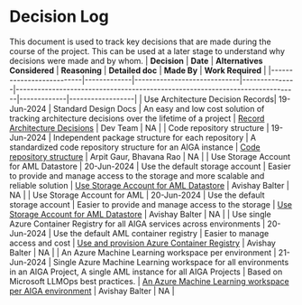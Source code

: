 # Decision Log

This document is used to track key decisions that are made during the course of the project. This can be used at a later
stage to understand why decisions were made and by whom.
| **Decision**             | **Date**    | **Alternatives Considered** | **Reasoning** | **Detailed doc**                                                             | **Made By** | **Work Required** |
|--------------------------|-------------|-----------------------------|---------------|------------------------------------------------------------------------------|-------------|------------------|
| Use Architecture Decision Records| 19-Jun-2024 | Standard Design Docs | An easy and low cost solution of tracking architecture decisions over the lifetime of a project | [Record Architecture Decisions](./adrs/001-record-architecture-decisions.md) | Dev Team | NA |
| Code repository structure | 19-Jun-2024 | Independent package structure  for each repository | A standardized code repository structure for an AIGA instance | [Code repository structure](./adrs/002-code-repository-structure.md) | Arpit Gaur, Bhavana Rao | NA |
| Use Storage Account for AML Datastore | 20-Jun-2024 | Use the default storage account | Easier to provide and manage access to the storage and more scalable and reliable solution | [Use Storage Account for AML Datastore](./adrs/003-use-and-provision-storage-account.md) | Avishay Balter | NA |
| Use Storage Account for AML | 20-Jun-2024 | Use the default storage account | Easier to provide and manage access to the storage | [Use Storage Account for AML Datastore](./adrs/003-use-and-provision-storage-account.md) | Avishay Balter | NA |
| Use single Azure Container Registry for all AIGA services across environments | 20-Jun-2024 | Use the default AML container registry | Easier to manage access and cost | [Use and provision Azure Container Registry](./adrs/004-use-and-provision-azure-container-registry.md) | Avishay Balter | NA |
| An Azure Machine Learning workspace per environment | 21-Jun-2024 | Single Azure Machine Learning workspace for all environments in an AIGA Project, A single AML instance for all AIGA Projects | Based on Microsoft LLMOps best practices. | [An Azure Machine Learning workspace per AIGA environment](./adrs/005-single-aml-per-environment.md) | Avishay Balter | NA |
